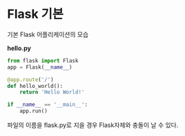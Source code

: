 # Flask 기본

기본 Flask 어플리케이션의 모습

**hello.py**

```Python
from flask import Flask
app = Flask(__name__)

@app.route('/')
def hello_world():
    return 'Hello World!'

if __name__ == '__main__':
    app.run()
```

파일의 이름을 flask.py로 지을 경우 Flask자체와 충돌이 날 수 있다.

